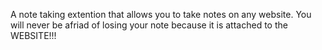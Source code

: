 A note taking extention that allows you to take notes on any website. You will never be afriad of losing your note because it is attached to the WEBSITE!!!